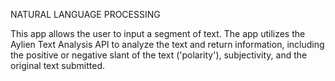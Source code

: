 NATURAL LANGUAGE PROCESSING

This app allows the user to input a segment of text. The app utilizes the Aylien Text Analysis API to analyze the text and return
information, including the positive or negative slant of the text ('polarity'), subjectivity, and the original text submitted.
